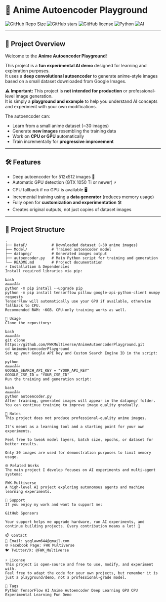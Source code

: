 # 🎨 Anime Autoencoder Playground

![GitHub Repo Size](https://img.shields.io/github/repo-size/FWKMultiverse/FWK-Multiverse)
![GitHub stars](https://img.shields.io/github/stars/FWKMultiverse/FWK-Multiverse)
![GitHub license](https://img.shields.io/github/license/FWKMultiverse/FWK-Multiverse)
![Python](https://img.shields.io/badge/python-3.11-blue)
![AI](https://img.shields.io/badge/AI-MultiAgent-green)

---

## 🚀 Project Overview

Welcome to the **Anime Autoencoder Playground**!  

This project is a **fun experimental AI demo** designed for learning and exploration purposes.  
It uses a **deep convolutional autoencoder** to generate anime-style images based on a small dataset downloaded from Google Images.  

⚠️ **Important:** This project is **not intended for production** or professional-level image generation.  
It is simply a **playground and example** to help you understand AI concepts and experiment with your own modifications.  

The autoencoder can:
- Learn from a small anime dataset (~30 images)
- Generate **new images** resembling the training data
- Work on **CPU or GPU** automatically
- Train incrementally for **progressive improvement**

---

## 🛠 Features

- Deep autoencoder for 512x512 images 🎨  
- Automatic GPU detection (GTX 1050 Ti or newer) ⚡  
- CPU fallback if no GPU is available 🖥  
- Incremental training using a **data generator** (reduces memory usage)  
- Fully open for **customization and experimentation** 🛠  
- Creates original outputs, not just copies of dataset images  

---

## 📂 Project Structure

```text
.
├── DataF/           # Downloaded dataset (~30 anime images)
├── Model/           # Trained autoencoder model
├── datapng/         # Generated images output
├── autoencoder.py   # Main Python script for training and generation
└── README.md        # Project documentation
⚡ Installation & Dependencies
Install required libraries via pip:

bash
คัดลอกโค้ด
python -m pip install --upgrade pip
python -m pip install tensorflow pillow google-api-python-client numpy requests
TensorFlow will automatically use your GPU if available, otherwise fallback to CPU.
Recommended RAM: ~6GB. CPU-only training works as well.

🏁 Usage
Clone the repository:

bash
คัดลอกโค้ด
git clone https://github.com/FWKMultiverse/AnimeAutoencoderPlayground.git
cd AnimeAutoencoderPlayground
Set up your Google API key and Custom Search Engine ID in the script:

python
คัดลอกโค้ด
GOOGLE_SEARCH_API_KEY = "YOUR_API_KEY"
GOOGLE_CSE_ID = "YOUR_CSE_ID"
Run the training and generation script:

bash
คัดลอกโค้ด
python autoencoder.py
After training, generated images will appear in the datapng/ folder.
You can continue training to improve image quality gradually.

📝 Notes
This project does not produce professional-quality anime images.

It's meant as a learning tool and a starting point for your own experiments.

Feel free to tweak model layers, batch size, epochs, or dataset for better results.

Only 30 images are used for demonstration purposes to limit memory usage.

🌐 Related Works
The main project I develop focuses on AI experiments and multi-agent systems:

FWK-Multiverse
A high-level AI project exploring autonomous agents and machine learning experiments.

💖 Support
If you enjoy my work and want to support me:

GitHub Sponsors

Your support helps me upgrade hardware, run AI experiments, and continue building projects. Every contribution means a lot! 🚀

📫 Contact
📧 Email: yoglawm644@gmail.com
🌐 Facebook Page: FWK Multiverse
🐦 Twitter/X: @FWK_Multiverse

⚡ License
This project is open-source and free to use, modify, and experiment with.
Feel free to adapt the code for your own projects, but remember it is just a playground/demo, not a professional-grade model.

🔧 Tags
Python TensorFlow AI Anime Autoencoder Deep Learning GPU CPU Experimental Learning Fun Demo
